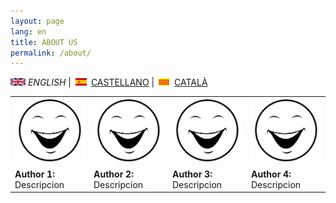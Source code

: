 ```yaml
---
layout: page
lang: en
title: ABOUT US
permalink: /about/
---
```


![English](en.png) *ENGLISH* | ![Castellano](es.png) [CASTELLANO](sobrenosotros.md) | ![Català](ca.png) [CATALÀ](sobrenosaltres.md)

<table>
  <tr>
    <td><img src="cara.png" alt="Author1"></td>
    <td><img src="cara.png" alt="Author2"></td>
    <td><img src="cara.png" alt="Author3"></td>
    <td><img src="cara.png" alt="Author4"></td>
  </tr>
  
  <tr>
   <td><b>Author 1:</b> Descripcion</td>
   <td><b>Author 2:</b> Descripcion</td>
   <td><b>Author 3:</b> Descripcion</td>  
   <td><b>Author 4:</b> Descripcion</td>
  </tr>
  
</table>






